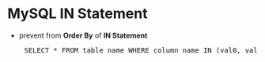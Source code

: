 # MySQL IN Statement
* prevent from **Order By** of **IN Statement**
<pre>
	SELECT * FROM table_name WHERE column_name IN (val0, val1, val2,...) ORDER BY INSTR(',val0,val1,val2,...,',CONCAT(',', column_name, ',')); 
</pre>